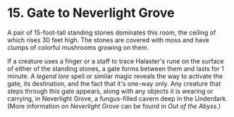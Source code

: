 # 15. Gate to Neverlight Grove

A pair of 15-foot-tall standing stones dominates this room, the ceiling of which rises 30 feet high. The stones are covered with moss and have clumps of colorful mushrooms growing on them.

If a creature uses a finger or a staff to trace Halaster's rune on the surface of either of the standing stones, a gate forms between them and lasts for 1 minute. A *legend lore* spell or similar magic reveals the way to activate the gate, its destination, and the fact that it's one-way only. Any creature that steps through this gate appears, along with any objects it is wearing or carrying, in Neverlight Grove, a fungus-filled cavern deep in the Underdark. (More information on *Neverlight Grove* can be found in *Out of the Abyss*.)